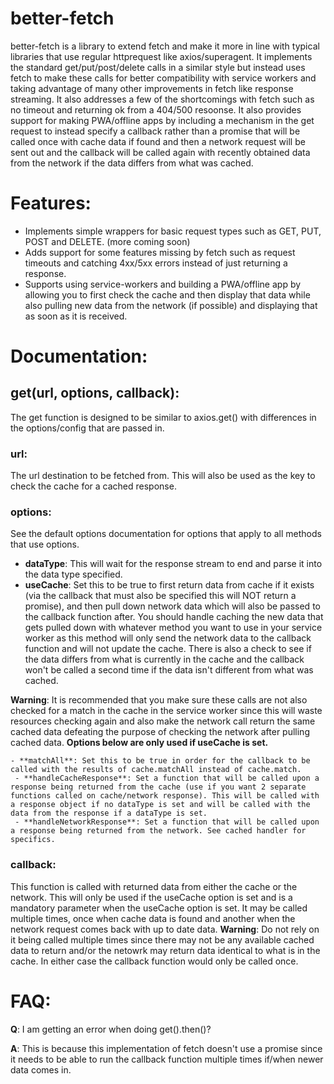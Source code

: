 # better-fetch

  

better-fetch is a library to extend fetch and make it more in line with typical libraries that use regular httprequest like axios/superagent. It implements the standard get/put/post/delete calls in a similar style but instead uses fetch to make these calls for better compatibility with service workers and taking advantage of many other improvements in fetch like response streaming. It also addresses a few of the shortcomings with fetch such as no timeout and returning ok from a 404/500 resoonse. It also provides support for making PWA/offline apps by including a mechanism in the get request to instead specify a callback rather than a promise that will be called once with cache data if found and then a network request will be sent out and the callback will be called again with recently obtained data from the network if the data differs from what was cached.

  

# Features:

  

- Implements simple wrappers for basic request types such as GET, PUT, POST and DELETE. (more coming soon)
- Adds support for some features missing by fetch such as request timeouts and catching 4xx/5xx errors instead of just returning a response. 
- Supports using service-workers and building a PWA/offline app by allowing you to first check the cache and then display that data while also pulling new data from the network (if possible) and displaying that as soon as it is received.

  

# Documentation:

## get(url, options, callback):

The get function is designed to be similar to axios.get() with differences in the options/config that are passed in.

### url:

The url destination to be fetched from. This will also be used as the key to check the cache for a cached response.

### options:
See the default options documentation for options that apply to all methods that use options.
- **dataType**: This will wait for the response stream to end and parse it into the data type specified.
- **useCache**: Set this to be true to first return data from cache if it exists (via the callback that must also be specified this will NOT return a promise), and then pull down network data which will also be passed to the callback function after. You should handle caching the new data that gets pulled down with whatever method you want to use in your service worker as this method will only send the network data to the callback function and will not update the cache. There is also a check to see if the data differs from what is currently in the cache and the callback won't be called a second time if the data isn't different from what was cached. 


**Warning**: It is recommended that you make sure these calls are not also checked for a match in the cache in the service worker since this will waste resources checking again and also make the network call return the same cached data defeating the purpose of checking the network after pulling cached data.
**Options below are only used if useCache is set.**

	- **matchAll**: Set this to be true in order for the callback to be called with the results of cache.matchAll instead of cache.match.
	 - **handleCacheResponse**: Set a function that will be called upon a response being returned from the cache (use if you want 2 separate functions called on cache/network response). This will be called with a response object if no dataType is set and will be called with the data from the response if a dataType is set.
	 - **handleNetworkResponse**: Set a function that will be called upon a response being returned from the network. See cached handler for specifics.

### callback:

This function is called with returned data from either the cache or the network. This will only be used if the useCache option is set and is a mandatory parameter when the useCache option is set. It may be called multiple times, once when cache data is found and another when the network request comes back with up to date data. 
**Warning**: Do not rely on it being called multiple times since there may not be any available cached data to return and/or the netowrk may return data identical to what is in the cache. In either case the callback function would only be called once.

  

# FAQ:

**Q**: I am getting an error when doing get().then()?

  

**A**: This is because this implementation of fetch doesn't use a promise since it needs to be able to run the callback function multiple times if/when newer data comes in.
